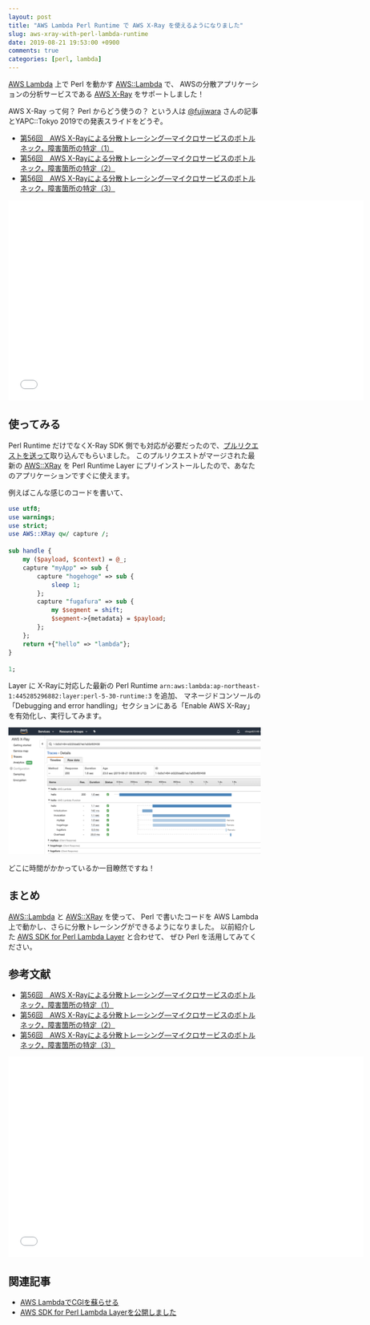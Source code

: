 ```yaml
---
layout: post
title: "AWS Lambda Perl Runtime で AWS X-Ray を使えるようになりました"
slug: aws-xray-with-perl-lambda-runtime
date: 2019-08-21 19:53:00 +0900
comments: true
categories: [perl, lambda]
---
```


[AWS Lambda](https://aws.amazon.com/jp/lambda/) 上で Perl を動かす [AWS::Lambda](https://metacpan.org/release/AWS-Lambda) で、
AWSの分散アプリケーションの分析サービスである [AWS X-Ray](https://aws.amazon.com/jp/xray/) をサポートしました！

AWS X-Ray って何？ Perl からどう使うの？ という人は [@fujiwara](https://twitter.com/fujiwara) さんの記事とYAPC::Tokyo 2019での発表スライドをどうぞ。

- [第56回　AWS X-Rayによる分散トレーシング―マイクロサービスのボトルネック，障害箇所の特定（1）](http://gihyo.jp/dev/serial/01/perl-hackers-hub/005601)
- [第56回　AWS X-Rayによる分散トレーシング―マイクロサービスのボトルネック，障害箇所の特定（2）](http://gihyo.jp/dev/serial/01/perl-hackers-hub/005602)
- [第56回　AWS X-Rayによる分散トレーシング―マイクロサービスのボトルネック，障害箇所の特定（3）](http://gihyo.jp/dev/serial/01/perl-hackers-hub/005603)

<iframe id="talk_frame_487289" src="//speakerdeck.com/player/274e528925974baebbc6e374a5f90c86" width="710" height="399" style="border:0; padding:0; margin:0; background:transparent;" frameborder="0" allowtransparency="true" allowfullscreen="allowfullscreen" mozallowfullscreen="true" webkitallowfullscreen="true"></iframe>


## 使ってみる

Perl Runtime だけでなくX-Ray SDK 側でも対応が必要だったので、[プルリクエストを送って](https://github.com/fujiwara/AWS-XRay/pull/10)取り込んでもらいました。
このプルリクエストがマージされた最新の [AWS::XRay](https://metacpan.org/pod/AWS::XRay) を Perl Runtime Layer にプリインストールしたので、あなたのアプリケーションですぐに使えます。

例えばこんな感じのコードを書いて、

```perl
use utf8;
use warnings;
use strict;
use AWS::XRay qw/ capture /;

sub handle {
    my ($payload, $context) = @_;
    capture "myApp" => sub {
        capture "hogehoge" => sub {
            sleep 1;
        };
        capture "fugafura" => sub {
            my $segment = shift;
            $segment->{metadata} = $payload;
        };
    };
    return +{"hello" => "lambda"};
}

1;
```

Layer に X-Rayに対応した最新の Perl Runtime `arn:aws:lambda:ap-northeast-1:445285296882:layer:perl-5-30-runtime:3` を追加、
マネージドコンソールの「Debugging and error handling」セクションにある「Enable AWS X-Ray」を有効化し、実行してみます。

![トレース結果](/images/2019-08-21-aws-xray-with-perl-lambda-runtime.png)

どこに時間がかかっているか一目瞭然ですね！

## まとめ

[AWS::Lambda](https://metacpan.org/release/AWS-Lambda) と [AWS::XRay](https://metacpan.org/pod/AWS::XRay) を使って、
Perl で書いたコードを AWS Lambda 上で動かし、さらに分散トレーシングができるようになりました。
以前紹介した [AWS SDK for Perl Lambda Layer](https://shogo82148.github.io/blog/2019/07/16/aws-lambda-paws-layer/) と合わせて、
ぜひ Perl を活用してみてください。


## 参考文献

- [第56回　AWS X-Rayによる分散トレーシング―マイクロサービスのボトルネック，障害箇所の特定（1）](http://gihyo.jp/dev/serial/01/perl-hackers-hub/005601)
- [第56回　AWS X-Rayによる分散トレーシング―マイクロサービスのボトルネック，障害箇所の特定（2）](http://gihyo.jp/dev/serial/01/perl-hackers-hub/005602)
- [第56回　AWS X-Rayによる分散トレーシング―マイクロサービスのボトルネック，障害箇所の特定（3）](http://gihyo.jp/dev/serial/01/perl-hackers-hub/005603)

<iframe id="talk_frame_487289" src="//speakerdeck.com/player/274e528925974baebbc6e374a5f90c86" width="710" height="399" style="border:0; padding:0; margin:0; background:transparent;" frameborder="0" allowtransparency="true" allowfullscreen="allowfullscreen" mozallowfullscreen="true" webkitallowfullscreen="true"></iframe>

## 関連記事

- [AWS LambdaでCGIを蘇らせる](https://shogo82148.github.io/blog/2018/12/16/run-cgi-in-aws-lambda/)
- [AWS SDK for Perl Lambda Layerを公開しました](https://shogo82148.github.io/blog/2019/07/16/aws-lambda-paws-layer/)
